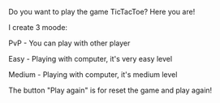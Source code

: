 Do you want to play the game TicTacToe? Here you are!

I create 3 moode:

PvP - You can play with other player

Easy - Playing with computer, it's very easy level

Medium - Playing with computer, it's medium level

The button "Play again" is for reset the game and play again!
